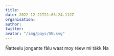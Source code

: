 ```yaml
---
title: 
date: 2022-12-21T21:03:24.112Z
organisation: 
author: 
twitter: 
avatar: "/img/pays/SN.svg"
---
```


Ñatteelu jongante fàlu waat moy réew mi tàkk Na 